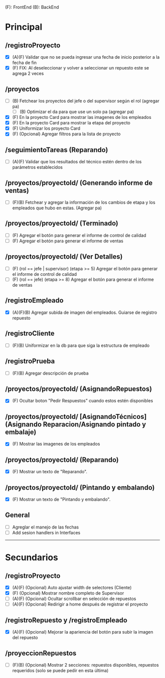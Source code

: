 (F): FrontEnd
(B): BackEnd

# Principal

## /registroProyecto

- [X] (A)(F) Validar que no se pueda ingresar una fecha de inicio posterior a la fecha de fin
- [X] (F) FIX: Al deseleccionar y volver a seleccionar un repuesto este se agrega 2 veces

## /proyectos

- [ ] (B) Fetchear los proyectos del jefe o del supervisor según el rol (agregar pa)
	- [ ] (B) Optimizar el da para que use un solo pa (agregar pa)
- [X] (F) En la proyecto Card para mostrar las imagenes de los empleados
- [X] (F) En la proyecto Card para mostrar la etapa del proyecto
- [X] (F) Uniformizar los proyecto Card
- [X] (F) (Opcional) Agregar filtros para la lista de proyecto

## /seguimientoTareas (Reparando)

- [ ] (A)(F) Validar que los resultados del técnico estén dentro de los parámetros establecidos

## /proyectos/proyectoId/ (Generando informe de ventas)

- [ ] (F)(B) Fetchear y agregar la información de los cambios de etapa y los empleados que hubo en estas. (Agregar pa)

## /proyectos/proyectoId/ (Terminado)

- [ ] (F) Agregar el botón para generar el informe de control de calidad
- [ ] (F) Agregar el botón para generar el informe de ventas

## /proyectos/proyectoId/ (Ver Detalles)

- [ ] (F) (rol == jefe | supervisor) (etapa >= 5) Agregar el botón para generar el informe de control de calidad
- [ ] (F) (rol == jefe) (etapa >= 8) Agregar el botón para generar el informe de ventas

## /registroEmpleado

- [X] (A)(F)(B) Agregar subida de imagen del empleados. Guiarse de registro repuesto

## /registroCliente

- [ ] (F)(B) Uniformizar en la db para que siga la estructura de empleado

## /registroPrueba

- [ ] (F)(B) Agregar descripción de prueba

## /proyectos/proyectoId/ (AsignandoRepuestos)

- [X] (F) Ocultar boton "Pedir Respuestos" cuando estos estén disponibles

## /proyectos/proyectoId/ [AsignandoTécnicos] (Asignando Reparacion/Asignando pintado y embalaje)

- [X] (F) Mostrar las imagenes de los empleados

## /proyectos/proyectoId/ (Reparando)

- [X] (F) Mostrar un texto de "Reparando".

## /proyectos/proyectoId/ (Pintando y embalando)

- [X] (F) Mostrar un texto de "Pintando y embalando".

## General

- [ ] Agreglar el manejo de las fechas
- [ ] Add sesion handlers in Interfaces

---

# Secundarios

## /registroProyecto

- [X] (A)(F) (Opcional) Auto ajustar width de selectores (Cliente)
- [X] (F) (Opcional) Mostrar nombre completo de Supervisor
- [ ] (A)(F) (Opcional) Ocultar scrollbar en selección de repuestos
- [ ] (A)(F) (Opcional) Redirigir a home después de registrar el proyecto

## /registroRepuesto y /registroEmpleado

- [X] (A)(F) (Opcional) Mejorar la apariencia del botón para subir la imagen del repuesto

## /proyeccionRepuestos

- [ ] (F)(B) (Opcional) Mostrar 2 secciones: repuestos disponibles, repuestos requeridos (solo se puede pedir en esta última)
